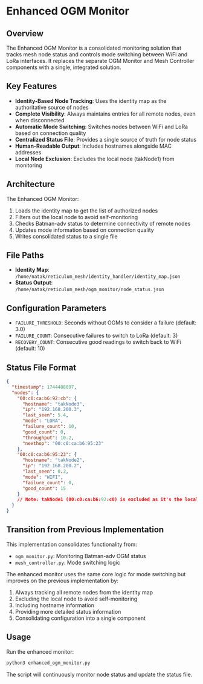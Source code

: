 # Enhanced OGM Monitor

## Overview

The Enhanced OGM Monitor is a consolidated monitoring solution that tracks mesh node status and controls mode switching between WiFi and LoRa interfaces. It replaces the separate OGM Monitor and Mesh Controller components with a single, integrated solution.

## Key Features

- **Identity-Based Node Tracking**: Uses the identity map as the authoritative source of nodes
- **Complete Visibility**: Always maintains entries for all remote nodes, even when disconnected
- **Automatic Mode Switching**: Switches nodes between WiFi and LoRa based on connection quality
- **Centralized Status File**: Provides a single source of truth for node status
- **Human-Readable Output**: Includes hostnames alongside MAC addresses
- **Local Node Exclusion**: Excludes the local node (takNode1) from monitoring

## Architecture

The Enhanced OGM Monitor:
1. Loads the identity map to get the list of authorized nodes
2. Filters out the local node to avoid self-monitoring
3. Checks Batman-adv status to determine connectivity of remote nodes
4. Updates mode information based on connection quality
5. Writes consolidated status to a single file

## File Paths

- **Identity Map**: `/home/natak/reticulum_mesh/identity_handler/identity_map.json`
- **Status Output**: `/home/natak/reticulum_mesh/ogm_monitor/node_status.json`

## Configuration Parameters

- `FAILURE_THRESHOLD`: Seconds without OGMs to consider a failure (default: 3.0)
- `FAILURE_COUNT`: Consecutive failures to switch to LoRa (default: 3)
- `RECOVERY_COUNT`: Consecutive good readings to switch back to WiFi (default: 10)

## Status File Format

```json
{
  "timestamp": 1744488097,
  "nodes": {
    "00:c0:ca:b6:92:cb": {
      "hostname": "takNode3",
      "ip": "192.168.200.3",
      "last_seen": 5.4,
      "mode": "LORA",
      "failure_count": 10,
      "good_count": 0,
      "throughput": 10.2,
      "nexthop": "00:c0:ca:b6:95:23"
    },
    "00:c0:ca:b6:95:23": {
      "hostname": "takNode2",
      "ip": "192.168.200.2",
      "last_seen": 0.2,
      "mode": "WIFI",
      "failure_count": 0,
      "good_count": 15
    }
    // Note: takNode1 (00:c0:ca:b6:92:c0) is excluded as it's the local node
  }
}
```

## Transition from Previous Implementation

This implementation consolidates functionality from:
- `ogm_monitor.py`: Monitoring Batman-adv OGM status
- `mesh_controller.py`: Mode switching logic

The enhanced monitor uses the same core logic for mode switching but improves on the previous implementation by:
1. Always tracking all remote nodes from the identity map
2. Excluding the local node to avoid self-monitoring
3. Including hostname information
4. Providing more detailed status information
5. Consolidating configuration into a single component

## Usage

Run the enhanced monitor:

```bash
python3 enhanced_ogm_monitor.py
```

The script will continuously monitor node status and update the status file.
